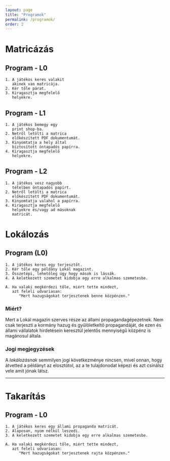 ```yaml
---
layout: page
title: "Programok"
permalink: /programok/
order: 2
---
```


# Matricázás

## Program - L0

    1. A játékos keres valakit
       akinek van matricája.
    2. Kér tőle párat.
    3. Kiragasztja megfelelő
       helyekre.

## Program - L1

    1. A játékos bemegy egy
       print shop-ba.
    2. Netről letölti a matrica
       előkészített PDF dokumentumát.
    3. Kinyomtatja a hely által
       biztosított öntapadós papírra.
    4. Kiragasztja megfelelő
       helyekre.


## Program - L2

    1. A játékos vesz nagyobb
       tételben öntapadós papírt.
    2. Netről letölti a matrica
       előkészített PDF dokumentumát.
    3. Kinyomtatja valahol a papírra.
    4. Kiragasztja megfelelő
       helyekre és/vagy ad másoknak
       matricát.


# Lokálozás

## Program (L0)

    1. A játékos keres egy terjesztőt.
    2. Kér tőle egy példány Lokál magazint.
    3. Összetépi, lehetőleg úgy hogy mások is lássák.
    4. A keletkezett szemetet kidobja egy erre alkalmas szemetesbe.

    A. Ha valaki megkérdezi tőle, miért tette mindezt,
       azt feleli udvariasan:
          "Mert hazugságokat terjesztenek benne közpénzen."

### Miért?

Mert a Lokál magazin szerves része az állami propagandagépezetnek. Nem csak
terjeszti a kormány hazug és gyűlöletkeltő propagandáját, de ezen és állami
vállalatok hirdetésein keresztül jelentős mennyiségű közpénz is magánosul
általa.

### Jogi megjegyzések

A *lokálozásnak* semmilyen jogi következménye nincsen, mivel onnan, hogy
átvetted a példányt az elosztótol, az a te tulajdonodat képezi és azt csinálsz
vele amit jónak látsz.

* * *

# Takarítás

## Program - L0

    1. A játékos keres egy állami propaganda matricát.
    2. Alaposan, nyom nélkül leszedi.
    3. A keletkezett szemetet kidobja egy erre alkalmas szemetesbe.

    A. Ha valaki megkérdezi tőle, miért tette mindezt,
       azt feleli udvariasan:
          "Mert hazugságokat terjesztenek rajta közpénzen."


[web]: https://2m2a4.github.io/
[gh]: https://github.com/2m2a4/2m2a4.github.io
[tracker]: https://github.com/2m2a4/2m2a4.github.io/issues
